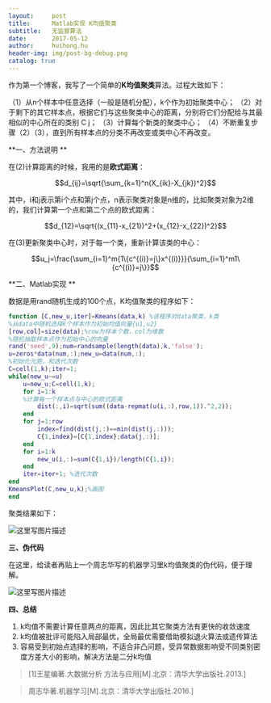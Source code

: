 ```yaml
---
layout:     post
title:      Matlab实现 K均值聚类
subtitle:   无监督算法
date:       2017-05-12
author:     huihong.hu
header-img: img/post-bg-debug.png
catalog: true
---
```


作为第一个博客，我写了一个简单的**K均值聚类**算法。过程大致如下： 

（1）从n个样本中任意选择（一般是随机分配），k个作为初始聚类中心； 
（2）对于剩下的其它样本点，根据它们与这些聚类中心的距离，分别将它们分配给与其最相似的中心所在的类别 C j； 
（3）计算每个新类的聚类中心； 
（4）不断重复步骤（2）（3），直到所有样本点的分类不再改变或类中心不再改变。 

**一、方法说明 **

在(2)计算距离的时候，我用的是**欧式距离**：

  $$d_{ij}=\sqrt{\sum_{k=1}^n(X_{ik}-X_{jk})^2}$$

其中，i和j表示第i个点和第j个点，n表示聚类对象是n维的，比如聚类对象为2维的，我们计算第一个点和第二个点的欧式距离：

 $$d_{12}=\sqrt{(x_{11}-x_{21})^2+(x_{12}-x_{22})^2}$$

在(3)更新聚类中心时，对于每一个类，重新计算该类的中心：

$$u_j=\frac{\sum_{i=1}^m{1\{c^{(i)}=j\}x^{(i)}}}{\sum_{i=1}^m1\{c^{(i)}=j\}}$$

**二、Matlab实现 **

数据是用rand随机生成的100个点，K均值聚类的程序如下：

```matlab
function [C,new_u,iter]=Kmeans(data,k) %该程序对data聚类，k类
%从data中随机选择k个样本作为初始均值向量{u1,u2}
[row,col]=size(data);%row为样本个数，col为维数
%随机抽取样本点作为初始中心的向量
rand('seed',9);num=randsample(length(data),k,'false');
u=zeros*data(num,:);new_u=data(num,:);
%初始化元胞，和迭代次数
C=cell(1,k);iter=1;
while(new_u~=u)
    u=new_u;C=cell(1,k);
    for i=1:k
    %计算每一个样本点与中心的欧式距离
        dist(:,i)=sqrt(sum((data-repmat(u(i,:),row,1)).^2,2));  
    end
    for j=1:row
        index=find(dist(j,:)==min(dist(j,:)));
        C{1,index}=[C{1,index};data(j,:)];
    end 
    for i=1:k
        new_u(i,:)=sum(C{1,i})/length(C{1,i});
    end
    iter=iter+1; %迭代次数
end
KmeansPlot(C,new_u,k);%画图
end
```

聚类结果如下： 



![这里写图片描述](http://img.blog.csdn.net/20170513132433602?watermark/2/text/aHR0cDovL2Jsb2cuY3Nkbi5uZXQvaGVyaW5odQ==/font/5a6L5L2T/fontsize/400/fill/I0JBQkFCMA==/dissolve/70/gravity/SouthEast)

**三、伪代码**

在这里，给读者再贴上一个周志华写的机器学习里k均值聚类的伪代码，便于理解。 

![这里写图片描述](http://img.blog.csdn.net/20170513131854039?watermark/2/text/aHR0cDovL2Jsb2cuY3Nkbi5uZXQvaGVyaW5odQ==/font/5a6L5L2T/fontsize/400/fill/I0JBQkFCMA==/dissolve/70/gravity/SouthEast)

**四、总结**

1. k均值不需要计算任意两点的距离，因此比其它聚类方法有更快的收敛速度
2. k均值被批评可能陷入局部最优，全局最优需要借助模拟退火算法或遗传算法
3. 容易受到初始点选择的影响，不适合非凸问题，受异常数据影响受不同类别密度方差大小的影响，解决方法是二分k均值

> [1]王星编著.大数据分析 方法与应用[M].北京：清华大学出版社.2013.]

> 周志华著.机器学习[M].北京：清华大学出版社.2016.]

